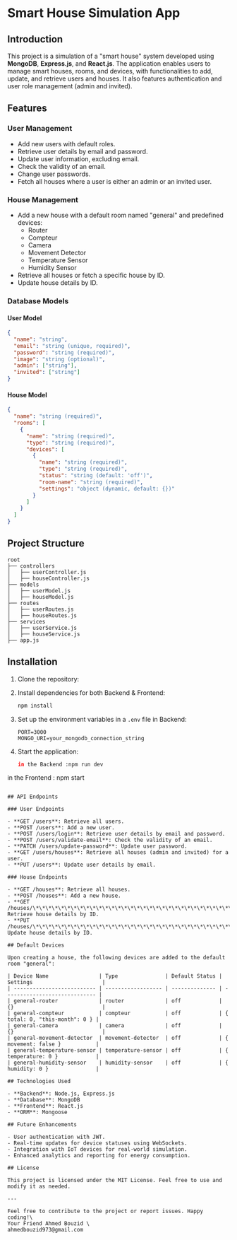 # Smart House Simulation App

## Introduction

This project is a simulation of a "smart house" system developed using **MongoDB**, **Express.js**, and **React.js**. The application enables users to manage smart houses, rooms, and devices, with functionalities to add, update, and retrieve users and houses. It also features authentication and user role management (admin and invited).

## Features

### User Management

- Add new users with default roles.
- Retrieve user details by email and password.
- Update user information, excluding email.
- Check the validity of an email.
- Change user passwords.
- Fetch all houses where a user is either an admin or an invited user.

### House Management

- Add a new house with a default room named "general" and predefined devices:
  - Router
  - Compteur
  - Camera
  - Movement Detector
  - Temperature Sensor
  - Humidity Sensor
- Retrieve all houses or fetch a specific house by ID.
- Update house details by ID.

### Database Models

#### User Model

```json
{
  "name": "string",
  "email": "string (unique, required)",
  "password": "string (required)",
  "image": "string (optional)",
  "admin": ["string"],
  "invited": ["string"]
}
```

#### House Model

```json
{
  "name": "string (required)",
  "rooms": [
    {
      "name": "string (required)",
      "type": "string (required)",
      "devices": [
        {
          "name": "string (required)",
          "type": "string (required)",
          "status": "string (default: 'off')",
          "room-name": "string (required)",
          "settings": "object (dynamic, default: {})"
        }
      ]
    }
  ]
}
```

## Project Structure

```
root
├── controllers
│   ├── userController.js
│   ├── houseController.js
├── models
│   ├── userModel.js
│   ├── houseModel.js
├── routes
│   ├── userRoutes.js
│   ├── houseRoutes.js
├── services
│   ├── userService.js
│   ├── houseService.js
├── app.js
```

## Installation

1. Clone the repository:

2. Install dependencies for both Backend & Frontend:

   ```bash
   npm install
   ```

3. Set up the environment variables in a `.env` file in Backend:

   ```env
   PORT=3000
   MONGO_URI=your_mongodb_connection_string
   ```

4. Start the application:

   ```bash
   in the Backend :npm run dev
  in the Frontend : npm start
   ```

## API Endpoints

### User Endpoints

- **GET /users**: Retrieve all users.
- **POST /users**: Add a new user.
- **POST /users/login**: Retrieve user details by email and password.
- **POST /users/validate-email**: Check the validity of an email.
- **PATCH /users/update-password**: Update user password.
- **GET /users/houses**: Retrieve all houses (admin and invited) for a user.
- **PUT /users**: Update user details by email.

### House Endpoints

- **GET /houses**: Retrieve all houses.
- **POST /houses**: Add a new house.
- **GET /houses/\*\*\*\*\*\*\*\*\*\*\*\*\*\*\*\*\*\*\*\*\*\*\*\*\*\*\*\*\*\*\*\*\*\*\*\*\*\*\*\*\*\*\*\*****:id**: Retrieve house details by ID.
- **PUT /houses/\*\*\*\*\*\*\*\*\*\*\*\*\*\*\*\*\*\*\*\*\*\*\*\*\*\*\*\*\*\*\*\*\*\*\*\*\*\*\*\*\*\*\*\*****:id**: Update house details by ID.

## Default Devices

Upon creating a house, the following devices are added to the default room "general":

| Device Name                | Type               | Default Status | Settings                      |
| -------------------------- | ------------------ | -------------- | ----------------------------- |
| general-router             | router             | off            | {}                            |
| general-compteur           | compteur           | off            | { total: 0, "this-month": 0 } |
| general-camera             | camera             | off            | {}                            |
| general-movement-detector  | movement-detector  | off            | { movement: false }           |
| general-temperature-sensor | temperature-sensor | off            | { temperature: 0 }            |
| general-humidity-sensor    | humidity-sensor    | off            | { humidity: 0 }               |

## Technologies Used

- **Backend**: Node.js, Express.js
- **Database**: MongoDB
- **Frontend**: React.js
- **ORM**: Mongoose

## Future Enhancements

- User authentication with JWT.
- Real-time updates for device statuses using WebSockets.
- Integration with IoT devices for real-world simulation.
- Enhanced analytics and reporting for energy consumption.

## License

This project is licensed under the MIT License. Feel free to use and modify it as needed.

---

Feel free to contribute to the project or report issues. Happy coding!\
Your Friend Ahmed Bouzid \
ahmedbouzid973@gmail.com

